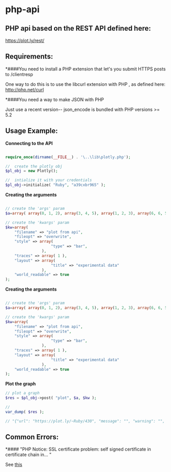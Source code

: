 # php-api

## PHP api based on the REST API defined here:
https://plot.ly/rest/


## Requirements:
*####You need to install a PHP extension that let's you submit HTTPS posts to /clientresp

One way to do this is to use the libcurl extension with PHP , as defined here:
http://php.net/curl

*####You need a way to make JSON with PHP 

Just use a recent version-- json_encode is bundled with PHP versions >= 5.2


## Usage Example:

**Connecting to the API**

```php

require_once(dirname(__FILE__) . '\..\lib\plotly.php');

//  create the plotly obj
$pl_obj = new Plotly();

//  intialize it with your credentials
$pl_obj->initialize( "Ruby", "a39cxbr965" );

```

**Creating the arguments**

```php

// create the 'args' param
$a=array( array(0, 1, 2), array(3, 4, 5), array(1, 2, 3), array(6, 6, 5) );

// create the 'kwargs' param
$kw=array( 
    "filename" => "plot from api",
    "fileopt" => "overwrite",
    "style" => array( 
                    "type" => "bar",
                ),
    "traces" => array( 1 ),
    "layout" => array( 
                    "title" => "experimental data"
                ),
    "world_readable" => true
);

```

**Creating the arguments**

```php

// create the 'args' param
$a=array( array(0, 1, 2), array(3, 4, 5), array(1, 2, 3), array(6, 6, 5) );

// create the 'kwargs' param
$kw=array( 
    "filename" => "plot from api",
    "fileopt" => "overwrite",
    "style" => array( 
                    "type" => "bar",
                ),
    "traces" => array( 1 ),
    "layout" => array( 
                    "title" => "experimental data"
                ),
    "world_readable" => true
);
```

**Plot the graph**

```php
// plot a graph
$res = $pl_obj->post( "plot", $a, $kw );

//
var_dump( $res );

// "{"url": "https://plot.ly/~Ruby/430", "message": "", "warning": "", "filename": "plot from api", "error": ""}"
```


## Common Errors:
*#### "PHP Notice: SSL certificate problem: self signed certificate in certificate chain in... "

See [this](http://snippets.webaware.com.au/howto/stop-turning-off-curlopt_ssl_verifypeer-and-fix-your-php-config/)
